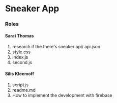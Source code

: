 # Sneaker App

### Roles
#### Sarai Thomas
1. research if the there's sneaker api/ api.json
1. style.css
1. index.js
1. second.js
#### Silis Kleemoff
1. script.js 
1. readme.md
1. How to implement the development with firebase

<!-- Test change -->